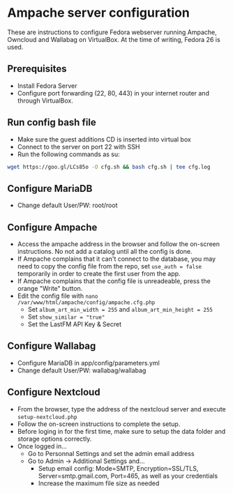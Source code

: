 # Ampache server configuration
These are instructions to configure Fedora webserver running Ampache, Owncloud and Wallabag on VirtualBox. At the time of writing, Fedora 26 is used.

## Prerequisites
- Install Fedora Server
- Configure port forwarding (22, 80, 443) in your internet router and through VirtualBox.

## Run config bash file
- Make sure the guest additions CD is inserted into virtual box
- Connect to the server on port 22 with SSH
- Run the following commands as su:
 ```bash
 wget https://goo.gl/LCs85o -O cfg.sh && bash cfg.sh | tee cfg.log
```

## Configure MariaDB
- Change default User/PW: root/root

## Configure Ampache
- Access the ampache address in the browser and follow the on-screen instructions. No not add a catalog until all the config is done.
- If Ampache complains that it can't connect to the database, you may need to copy the config file from the repo, set `use_auth = false` temporarily in order to create the first user from the app.
- If Ampache complains that the config file is unreadeable, press the orange "Write" button.
- Edit the config file with `nano /var/www/html/ampache/config/ampache.cfg.php`
  - Set `album_art_min_width = 255` and `album_art_min_height = 255`
  - Set `show_similar = "true"`
  - Set the LastFM API Key & Secret

## Configure Wallabag
- Configure MariaDB in app/config/parameters.yml
- Change default User/PW: wallabag/wallabag

## Configure Nextcloud
- From the browser, type the address of the nextcloud server and execute `setup-nextcloud.php`
- Follow the on-screen instructions to complete the setup.
- Before loging in for the first time, make sure to setup the data folder and storage options correctly.
- Once logged in...
  - Go to Personnal Settings and set the admin email address
  - Go to Admin -> Additional Settings and...
    - Setup email config: Mode=SMTP, Encryption=SSL/TLS, Server=smtp.gmail.com, Port=465, as well as your credentials
    - Increase the maximum file size as needed
